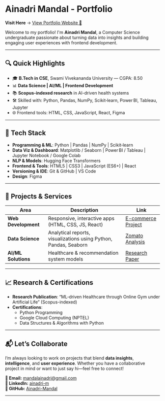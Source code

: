 #  Ainadri Mandal - Portfolio

**Visit Here** → [View Portfolio Website 🚀](https://ainadri-mandal-portfolio.vercel.app/)

Welcome to my portfolio! I'm **Ainadri Mandal**, a Computer Science undergraduate passionate about turning data into insights and building engaging user experiences with frontend development.

---

## 🔍 Quick Highlights

- 🎓 **B.Tech in CSE**, Swami Vivekananda University — CGPA: 8.50  
- 📊 **Data Science | AI/ML | Frontend Development**  
- 📚 **Scopus-indexed research** in AI-driven health systems  
- 🛠️ Skilled with: Python, Pandas, NumPy, Scikit‑learn, Power BI, Tableau, Jupyter  
- 🌐 Frontend tools: HTML, CSS, JavaScript, React, Figma  

---

## 🧰 Tech Stack

- **Programming & ML**: Python | Pandas | NumPy | Scikit‑learn  
- **Data Viz & Dashboard**: Matplotlib / Seaborn | Power BI / Tableau | Jupyter Notebook / Google Colab  
- **NLP & Models**: Hugging Face Transformers  
- **Frontend & Tools**: HTML5 | CSS3 | JavaScript (ES6+) | React  
- **Versioning & IDE**: Git & GitHub | VS Code  
- **Design**: Figma

---

## 📂 Projects & Services

| Area | Description | Link |
|------|-------------|------|
| **Web Development** | Responsive, interactive apps (HTML, CSS, JS, React) | [E-commerce Project](https://ainadri-mandal.github.io/Ainaa-E-commerce-Website/) |
| **Data Science** | Analytical reports, visualizations using Python, Pandas, Seaborn | [Zomato Analysis](https://github.com/Ainadri-Mandal/Zomato_Data_Science-Project) |
| **AI/ML Solutions** | Healthcare & recommendation system models | [Research Paper](https://kuey.net/index.php/kuey/article/view/3669) |

---

## 📈 Research & Certifications

- **Research Publication**: “ML‑driven Healthcare through Online Gym under Artificial Life” (Scopus-indexed)  
- **Certifications**:  
  - Python Programming  
  - Google Cloud Computing (NPTEL)  
  - Data Structures & Algorithms with Python

---

## 📬 Let’s Collaborate

I’m always looking to work on projects that blend **data insights**, **intelligence**, and **user experience**. Whether you have a collaborative project in mind or want to just say hi—feel free to connect!

**📧 Email:** mandalainadri@gmail.com  
**🔗 LinkedIn:** [ainadri-m](https://www.linkedin.com/in/ainadri-m-19b966264/)  
**📁 GitHub:** [Ainadri-Mandal](https://github.com/Ainadri-Mandal)  

---
